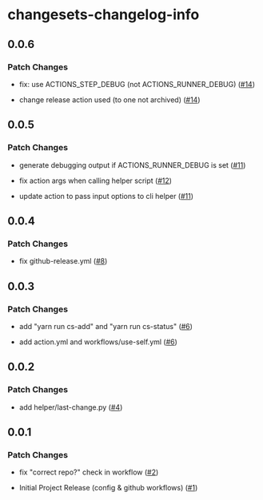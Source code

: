 # changesets-changelog-info

## 0.0.6

### Patch Changes

- fix: use ACTIONS_STEP_DEBUG (not ACTIONS_RUNNER_DEBUG) ([#14](https://github.com/chizmw/changesets-changelog-info/pull/14))

- change release action used (to one not archived) ([#14](https://github.com/chizmw/changesets-changelog-info/pull/14))

## 0.0.5

### Patch Changes

- generate debugging output if ACTIONS_RUNNER_DEBUG is set ([#11](https://github.com/chizmw/changesets-changelog-info/pull/11))

- fix action args when calling helper script ([#12](https://github.com/chizmw/changesets-changelog-info/pull/12))

- update action to pass input options to cli helper ([#11](https://github.com/chizmw/changesets-changelog-info/pull/11))

## 0.0.4

### Patch Changes

- fix github-release.yml ([#8](https://github.com/chizmw/changesets-changelog-info/pull/8))

## 0.0.3

### Patch Changes

- add "yarn run cs-add" and "yarn run cs-status" ([#6](https://github.com/chizmw/changesets-changelog-info/pull/6))

- add action.yml and workflows/use-self.yml ([#6](https://github.com/chizmw/changesets-changelog-info/pull/6))

## 0.0.2

### Patch Changes

- add helper/last-change.py ([#4](https://github.com/chizmw/changesets-changelog-info/pull/4))

## 0.0.1

### Patch Changes

- fix "correct repo?" check in workflow ([#2](https://github.com/chizmw/changesets-changelog-info/pull/2))

- Initial Project Release (config & github workflows) ([#1](https://github.com/chizmw/changesets-changelog-info/pull/1))
